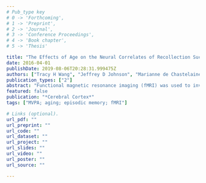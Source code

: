 ```yaml
---
# Pub_type key
# 0 -> 'Forthcoming',
# 1 -> 'Preprint',
# 2 -> 'Journal',
# 3 -> 'Conference Proceedings',
# 4 -> 'Book chapter',
# 5 -> 'Thesis'

title: "The Effects of Age on the Neural Correlates of Recollection Success, Recollection-Related Cortical Reinstatement, and Post-Retrieval Monitoring"
date: 2016-04-01
publishDate: 2019-08-06T20:28:31.999475Z
authors: ["Tracy H Wang", "Jeffrey D Johnson", "Marianne de Chastelaine", "Brian E Donley", "Michael D Rugg"]
publication_types: ["2"]
abstract: "Functional magnetic resonance imaging (fMRI) was used to investigate whether age-related differences in episodic memory performance are accompanied by a reduction in the specificity of recollected information. We addressed this question by comparing recollection-related cortical reinstatement in young and older adults. At study, subjects viewed objects and concrete words, making 1 of 2 different semantic judgments depending on the study material. Test items were words that corresponded to studied words or the names of studied objects. Subjects indicated whether each test item was recollected, familiar, or novel. Reinstatement of information differentiating the encoding tasks was quantified both with a univariate analysis of the fMRI signal and with a multivoxel pattern analysis, using a classifier that had been trained to discriminate between the 2 classes of study episode. The results of these analyses converged to suggest that reinstatement did not differ according to age. Thus, there was no evidence that specificity of recollected information was reduced in older individuals. Additionally, there were no age effects in the magnitude of recollection-related modulations in regional activity or in the neural correlates of post-retrieval monitoring. Taken together, the findings suggest that the neural mechanisms engaged during successful episodic retrieval can remain stable with advancing age."
featured: false
publication: "*Cerebral Cortex*"
tags: ["MVPA; aging; episodic memory; fMRI"]

# Links (optional).
url_pdf: ""
url_preprint: ""
url_code: ""
url_dataset: ""
url_project: ""
url_slides: ""
url_video: ""
url_poster: ""
url_source: ""

---
```



